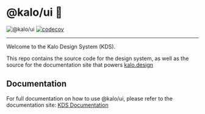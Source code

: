 # @kalo/ui 🍃

![@kalo/ui](https://img.shields.io/npm/v/@kalo/ui.svg) [![codecov](https://codecov.io/gh/kalohq/ui/branch/master/graph/badge.svg?token=UMKMabKV8s)](https://codecov.io/gh/kalohq/ui)

---

Welcome to the Kalo Design System (KDS).

This repo contains the source code for the design system, as well as the source for the documentation site that powers [kalo.design](http://kalo.design)

## Documentation
For full documentation on how to use @kalo/ui, please refer to the documentation site: [KDS Documentation](http://kalo.design)
